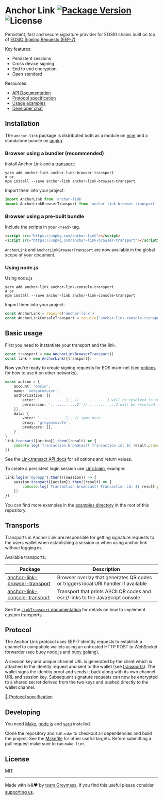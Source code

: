 # Anchor Link [![Package Version](https://img.shields.io/npm/v/anchor-link.svg?style=flat-square)](https://www.npmjs.com/package/anchor-link) ![License](https://img.shields.io/npm/l/anchor-link.svg?style=flat-square)

Persistent, fast and secure signature provider for EOSIO chains built on top of [EOSIO Signing Requests (EEP-7)](https://github.com/greymass/eosio-signing-request)

Key features:
  - Persistent sessions
  - Cross device signing
  - End to end encryption
  - Open standard

Resources:
  - [API Documentation](https://greymass.github.io/anchor-link)
  - [Protocol specification](./protocol.md)
  - [Usage examples](./examples)
  - [Developer chat](https://t.me/anchor_link)

## Installation

The `anchor-link` package is distributed both as a module on [npm](https://www.npmjs.com/package/anchor-link) and a standalone bundle on [unpkg](http://unpkg.com/anchor-link).

### Browser using a bundler (recommended)

Install Anchor Link and a [transport](#transports):

```
yarn add anchor-link anchor-link-browser-transport
# or
npm install --save anchor-link anchor-link-browser-transport
```

Import them into your project:

```js
import AnchorLink from 'anchor-link'
import AnchorLinkBrowserTransport from 'anchor-link-browser-transport'
```

### Browser using a pre-built bundle

Include the scripts in your `<head>` tag.

```html
<script src="https://unpkg.com/anchor-link"></script>
<script src="https://unpkg.com/anchor-link-browser-transport"></script>
```

`AnchorLink` and `AnchorLinkBrowserTransport` are now available in the global scope of your document.

### Using node.js

Using node.js

```
yarn add anchor-link anchor-link-console-transport
# or
npm install --save anchor-link anchor-link-console-transport
```

Import them into your project:

```js
const AnchorLink = require('anchor-link')
const AnchorLinkConsoleTransport = require('anchor-link-console-transport')
```

## Basic usage

First you need to instantiate your transport and the link.

```ts
const transport = new AnchorLinkBrowserTransport()
const link = new AnchorLink({transport})
```

Now you're ready to create signing requests for EOS main-net (see [options](https://greymass.github.io/anchor-link/interfaces/linkoptions.html) for how to use it on other networks).

```ts
const action = {
    account: 'eosio',
    name: 'voteproducer',
    authorization: [{
        actor: '............1', // ............1 will be resolved to the signing accounts permission
        permission: '............2' // ............2 will be resolved to the signing accounts authority
    }],
    data: {
        voter: '............1', // same here
        proxy: 'greymassvote',
        producers: [],
    }
}
link.transact({action}).then((result) => {
    console.log(`Transaction broadcast! Transaction id: ${ result.processed.id }`)
})
```

See the [Link.transact API docs](https://greymass.github.io/anchor-link/classes/link.html#transact) for all options and return values.

To create a persistent login session use [Link.login](https://greymass.github.io/anchor-link/classes/link.html#login), example: 

```ts
link.login('mydapp').then(({session}) => {
    session.transact({action}).then((result) => {
        console.log(`Transaction broadcast! Transaction id: ${ result.processed.id }`)
    })
})
```

You can find more examples in the [examples directory](./examples) in the root of this repository.

## Transports

Transports in Anchor Link are responsible for getting signature requests to the users wallet when establishing a session or when using anchor link without logging in.

Available transports:

 Package | Description 
---------| ---------------
 [anchor-link-browser-transport](https://github.com/greymass/anchor-link-browser-transport) | Browser overlay that generates QR codes or triggers local URI handler if available
 [anchor-link-console-transport](https://github.com/greymass/anchor-link-console-transport) | Transport that prints ASCII QR codes and esr:// links to the JavaScript console

See the [`LinkTransport` documentation](https://greymass.github.io/anchor-link/interfaces/linktransport.html) for details on how to implement custom transports.

## Protocol

The Anchor Link protocol uses EEP-7 identity requests to establish a channel to compatible wallets using an untrusted HTTP POST to WebSocket forwarder (see [buoy node.js](https://github.com/greymass/buoy-nodejs) and [buoy golang](https://github.com/greymass/buoy-golang)).

A session key and unique channel URL is generated by the client which is attached to the identity request and sent to the wallet (see [transports](#transports)). The wallet signs the identity proof and sends it back along with its own channel URL and session key. Subsequent signature requests can now be encrypted to a shared secret derived from the two keys and pushed directly to the wallet channel.

[📘 Protocol specification](./protocol.md)

## Developing

You need [Make](https://www.gnu.org/software/make/), [node.js](https://nodejs.org/en/) and [yarn](https://classic.yarnpkg.com/en/docs/install) installed.

Clone the repository and run `make` to checkout all dependencies and build the project. See the [Makefile](./Makefile) for other useful targets. Before submitting a pull request make sure to run `make lint`.

## License

[MIT](./LICENSE.md)

---

Made with ☕️&❤️ by [team Greymass](https://greymass.com), if you find this useful please consider [supporting us](https://greymass.com/en/support).
